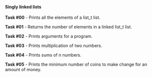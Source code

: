 #### Singly linked lists

**Task #00** - Prints all the elements of a list_t list.

**Task #01** - Returns the number of elements in a linked list_t list.

**Task #02** - Prints arguments for a program.

**Task #03** - Prints multiplication of two numbers.

**Task #04** - Prints sums of n numbers.

**Task #05** - Prints the minimum number of coins to make change for an amount of money.